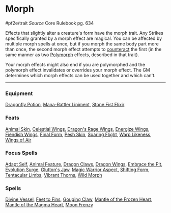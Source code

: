 
# Morph
#pf2e/trait 
*Source* Core Rulebook pg. 634 

Effects that slightly alter a creature's form have the morph trait. Any Strikes specifically granted by a morph effect are magical. You can be affected by multiple morph spells at once, but if you morph the same body part more than once, the second morph effect attempts to [counteract](../Rules/Counteracting.md) the first (in the same manner as two [Polymorph](Polymorph.md) effects, described in that trait).

Your morph effects might also end if you are polymorphed and the polymorph effect invalidates or overrides your morph effect. The GM determines which morph effects can be used together and which can't.

---

### Equipment
[Dragonfly Potion](Dragonfly%20Potion), [Mana-Rattler Liniment](Mana-Rattler%20Liniment), [Stone Fist Elixir](Stone%20Fist%20Elixir)

### Feats
[Animal Skin](Animal%20Skin), [Celestial Wings](Celestial%20Wings), [Dragon's Rage Wings](Dragon's%20Rage%20Wings), [Energize Wings](Energize%20Wings), [Fiendish Wings](Fiendish%20Wings), [Final Form](Final%20Form), [Pesh Skin](Pesh%20Skin), [Soaring Flight](Soaring%20Flight), [Warp Likeness](Warp%20Likeness), [Wings of Air](Wings%20of%20Air)

### Focus Spells
[Adapt Self](Adapt%20Self.md), [Animal Feature](Animal%20Feature.md), [Dragon Claws](Dragon%20Claws.md), [Dragon Wings](Dragon%20Wings.md), [Embrace the Pit](Embrace%20the%20Pit.md), [Evolution Surge](Evolution%20Surge.md), [Glutton's Jaw](Glutton's%20Jaw.md), [Magic Warrior Aspect](Magic%20Warrior%20Aspect.md), [Shifting Form](Shifting%20Form.md), [Tentacular Limbs](Tentacular%20Limbs.md), [Vibrant Thorns](Vibrant%20Thorns.md), [Wild Morph](Wild%20Morph.md)

### Spells
[Divine Vessel](Divine%20Vessel.md), [Feet to Fins](Feet%20to%20Fins.md), [Gouging Claw](Gouging%20Claw.md), [Mantle of the Frozen Heart](Mantle%20of%20the%20Frozen%20Heart.md), [Mantle of the Magma Heart](Mantle%20of%20the%20Magma%20Heart.md), [Moon Frenzy](Moon%20Frenzy.md)